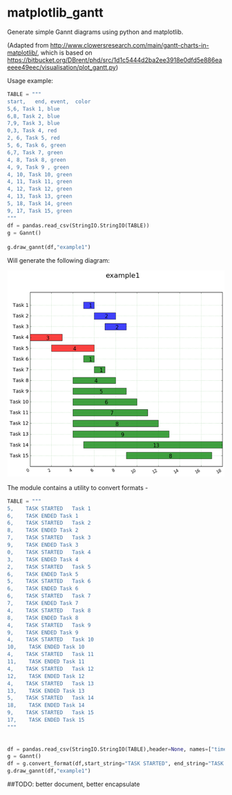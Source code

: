 # matplotlib_gantt

Generate simple Gannt diagrams using python and matplotlib.

(Adapted from http://www.clowersresearch.com/main/gantt-charts-in-matplotlib/, which is based on https://bitbucket.org/DBrent/phd/src/1d1c5444d2ba2ee3918e0dfd5e886eaeeee49eec/visualisation/plot_gantt.py)

Usage example:
```python
TABLE = """
start,   end, event,  color
5,6, Task 1, blue
6,8, Task 2, blue
7,9, Task 3, blue
0,3, Task 4, red
2, 6, Task 5, red
5, 6, Task 6, green
6,7, Task 7, green
4, 8, Task 8, green
4, 9, Task 9 , green
4, 10, Task 10, green
4, 11, Task 11, green
4, 12, Task 12, green
4, 13, Task 13, green
5, 18, Task 14, green
9, 17, Task 15, green
"""
df = pandas.read_csv(StringIO.StringIO(TABLE))
g = Gannt()

g.draw_gannt(df,"example1")
```
Will generate the following diagram:

![gannt diagram](example.png)

The module contains a utility to convert formats - 
```python
TABLE = """
5,    TASK STARTED   Task 1
6,    TASK ENDED Task 1
6,    TASK STARTED   Task 2
8,    TASK ENDED Task 2
7,    TASK STARTED   Task 3
9,    TASK ENDED Task 3
0,    TASK STARTED   Task 4
3,    TASK ENDED Task 4
2,    TASK STARTED   Task 5
6,    TASK ENDED Task 5
5,    TASK STARTED   Task 6
6,    TASK ENDED Task 6
6,    TASK STARTED   Task 7
7,    TASK ENDED Task 7
4,    TASK STARTED   Task 8
8,    TASK ENDED Task 8
4,    TASK STARTED   Task 9
9,    TASK ENDED Task 9
4,    TASK STARTED   Task 10
10,    TASK ENDED Task 10
4,    TASK STARTED   Task 11
11,    TASK ENDED Task 11
4,    TASK STARTED   Task 12
12,    TASK ENDED Task 12
4,    TASK STARTED   Task 13
13,    TASK ENDED Task 13
5,    TASK STARTED   Task 14
18,    TASK ENDED Task 14
9,    TASK STARTED   Task 15
17,    TASK ENDED Task 15
"""


df = pandas.read_csv(StringIO.StringIO(TABLE),header=None, names=["time", "event"])
g = Gannt()
df = g.convert_format(df,start_string="TASK STARTED", end_string="TASK ENDED")
g.draw_gannt(df,"example1")
```
##TODO: better document, better encapsulate
